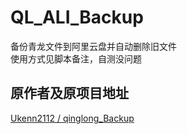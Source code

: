 # QL_ALI_Backup
备份青龙文件到阿里云盘并自动删除旧文件  
使用方式见脚本备注，自测没问题
## 原作者及原项目地址
[Ukenn2112 / qinglong_Backup](https://github.com/Ukenn2112/qinglong_Backup)
